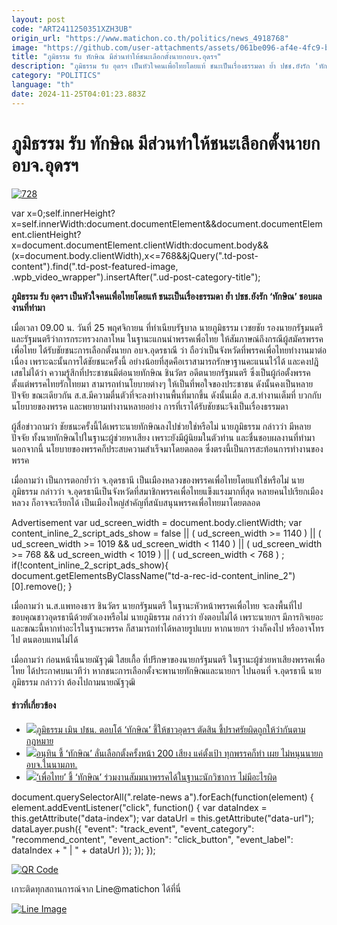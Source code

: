 ```yaml
---
layout: post
code: "ART2411250351XZH3UB"
origin_url: "https://www.matichon.co.th/politics/news_4918768"
image: "https://github.com/user-attachments/assets/061be096-af4e-4fc9-b87f-51b83518b05f"
title: "ภูมิธรรม รับ ทักษิณ มีส่วนทำให้ชนะเลือกตั้งนายกอบจ.อุดรฯ"
description: "ภูมิธรรม รับ อุดรฯ เป็นหัวใจคนเพื่อไทยโดยแท้ ชนะเป็นเรื่องธรรมดา ยํ้า ปชช.ยังรัก 'ทักษิณ' ชอบผลงานที่ทำมา"
category: "POLITICS"
language: "th"
date: 2024-11-25T04:01:23.883Z
---
```


# ภูมิธรรม รับ ทักษิณ มีส่วนทำให้ชนะเลือกตั้งนายกอบจ.อุดรฯ

[![](https://www.matichon.co.th/wp-content/uploads/2024/11/728-317.jpg "728")](https://www.matichon.co.th/wp-content/uploads/2024/11/728-317.jpg)

var x=0;self.innerHeight?x=self.innerWidth:document.documentElement&&document.documentElement.clientHeight?x=document.documentElement.clientWidth:document.body&&(x=document.body.clientWidth),x<=768&&jQuery(".td-post-content").find(".td-post-featured-image, .wpb\_video\_wrapper").insertAfter(".ud-post-category-title");

**ภูมิธรรม รับ อุดรฯ เป็นหัวใจคนเพื่อไทยโดยแท้ ชนะเป็นเรื่องธรรมดา ยํ้า ปชช.ยังรัก ‘ทักษิณ’ ชอบผลงานที่ทำมา**

เมื่อเวลา 09.00 น. วันที่ 25 พฤศจิกายน ที่ทำเนียบรัฐบาล นายภูมิธรรม เวชยชัย รองนายกรัฐมนตรี และรัฐมนตรีว่าการกระทรวงกลาโหม ในฐานะแกนนำพรรคเพื่อไทย ให้สัมภาษณ์ถึงกรณีผู้สมัครพรรคเพื่อไทย ได้รับชัยชนะการเลือกตั้งนายก อบจ.อุดรธาณี ว่า ถือว่าเป็นจังหวัดที่พรรคเพื่อไทยทำงานมาต่อเนื่อง เพราะฉะนั้นการได้ชัยชนะครั้งนี้ อย่างน้อยที่สุดคือเราสามารถรักษาฐานคะแนนไว้ได้ และคงปฎิเสธไม่ได้ว่า ความรู้สึกที่ประชาชนมีต่อนายทักษิณ ชินวัตร อดีตนายกรัฐมนตรี ซึ่งเป็นผู้ก่อตั้งพรรคตั้งแต่พรรคไทยรักไทยมา สามารถทำนโยบายต่างๆ ให้เป็นที่พอใจของประชาชน ดังนั้นคงเป็นหลายปัจจัย ขณะเดียวกัน ส.ส.มีความตื่นตัวที่จะลงทำงานพื้นที่มากขึ้น ดังนั้นเมื่อ ส.ส.ทำงานเต็มที่ บวกกับนโยบายของพรรค และพยายามทำงานหลายอย่าง การที่เราได้รับชัยชนะจึงเป็นเรื่องธรรมดา

ผู้สื่อข่าวถามว่า ชัยชนะครั้งนี้ได้เพราะนายทักษิณลงไปช่วยใช่หรือไม่ นายภูมิธรรม กล่าวว่า มีหลายปัจจัย ทั้งนายทักษิณไปในฐานะผู้ช่วยหาเสียง เพราะยังมีผู้นิยมในตัวท่าน และชื่นชอบผลงานที่ทำมา นอกจากนี้ นโยบายของพรรคก็ประสบความสำเร็จมาโดยตลอด ซึ่งตรงนี้เป็นการสะท้อนการทำงานของพรรค

เมื่อถามว่า เป็นการตอกยํ้าว่า จ.อุดรธานี เป็นเมืองหลวงของพรรคเพื่อไทยโดยแท้ใช่หรือไม่ นายภูมิธรรม กล่าวว่า จ.อุดรธานีเป็นจังหวัดที่สมาชิกพรรคเพื่อไทยแข็งแรงมากที่สุด หลายคนไปเรียกเมืองหลวง ก็อาจจะเรียกได้ เป็นเมืองใหญ่สำคัญที่สนับสนุนพรรคเพื่อไทยมาโดยตลอด

Advertisement var ud\_screen\_width = document.body.clientWidth; var content\_inline\_2\_script\_ads\_show = false || ( ud\_screen\_width >= 1140 ) || ( ud\_screen\_width >= 1019 && ud\_screen\_width < 1140 ) || ( ud\_screen\_width >= 768 && ud\_screen\_width < 1019 ) || ( ud\_screen\_width < 768 ) ; if(!content\_inline\_2\_script\_ads\_show){ document.getElementsByClassName("td-a-rec-id-content\_inline\_2")\[0\].remove(); }

เมื่อถามว่า น.ส.แพทองธาร ชินวัตร นายกรัฐมนตรี ในฐานะหัวหน้าพรรคเพื่อไทย จะลงพื้นที่ไปขอบคุณชาวอุดรธานีด้วยตัวเองหรือไม่ นายภูมิธรรม กล่าวว่า ยังตอบไม่ได้ เพราะนายกฯ มีภารกิจเยอะ และขณะนี้หากทำอะไรในฐานะพรรค ก็สามารถทำได้หลายรูปแบบ หากนายกฯ ว่างก็คงไป หรืออาจโทรไป ตนตอบแทนไม่ได้

เมื่อถามว่า ก่อนหน้านี้นายณัฐวุฒิ ใสยเกื้อ ที่ปรึกษาของนายกรัฐมนตรี ในฐานะผู้ช่วยหาเสียงพรรคเพื่อไทย ได้ประกาศบนเวทีว่า หากชนะการเลือกตั้งจะพานายทักษิณและนายกฯ ไปนอนที่ จ.อุดรธานี นายภูมิธรรม กล่าวว่า ต้องไปถามนายณัฐวุฒิ

#### ข่าวที่เกี่ยวข้อง

*   [![](https://www.matichon.co.th/wp-content/uploads/2024/11/728-233.jpg)ภูมิธรรม เมิน ปชน. ตอบโต้ ‘ทักษิณ’ ชี้ให้ชาวอุดรฯ ตัดสิน ชี้ปราศรัยผิดถูกให้ว่ากันตามกฎหมาย](https://www.matichon.co.th/politics/news_4904149)
*   [![](https://www.matichon.co.th/wp-content/uploads/2024/11/728-200.jpg)อนุทิน ชี้ ‘ทักษิณ’ ลั่นเลือกตั้งครั้งหน้า 200 เสียง แค่ตั้งเป้า ทุกพรรคก็ทํา เผย ไม่หนุนนายกอบจ.ในนามภท.](https://www.matichon.co.th/politics/news_4899782)
*   [![](https://www.matichon.co.th/wp-content/uploads/2024/11/728-194.jpg)‘เพื่อไทย’ ชี้ ‘ทักษิณ’ ร่วมงานสัมมนาพรรคได้ในฐานะนักวิชาการ ไม่มีอะไรผิด](https://www.matichon.co.th/politics/news_4899536)

document.querySelectorAll(".relate-news a").forEach(function(element) { element.addEventListener("click", function() { var dataIndex = this.getAttribute("data-index"); var dataUrl = this.getAttribute("data-url"); dataLayer.push({ "event": "track\_event", "event\_category": "recommend\_content", "event\_action": "click\_button", "event\_label": dataIndex + " | " + dataUrl }); }); });

[![QR Code](https://www.matichon.co.th/wp-content/uploads/2023/07/wob1371z.jpg)](https://lin.ee/ht0nDxX)

เกาะติดทุกสถานการณ์จาก Line@matichon ได้ที่นี่

[![Line Image](https://www.matichon.co.th/wp-content/uploads/2023/07/th.png)](https://lin.ee/ht0nDxX)